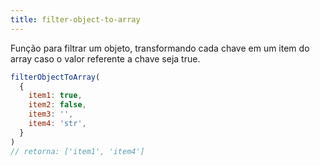 ```yaml
---
title: filter-object-to-array  
---
```


Função para filtrar um objeto, transformando cada chave em um item do array caso o valor referente a chave seja true.

```js
filterObjectToArray(
  {
    item1: true,
    item2: false,
    item3: '',
    item4: 'str',
  }
) 
// retorna: ['item1', 'item4']
 ```